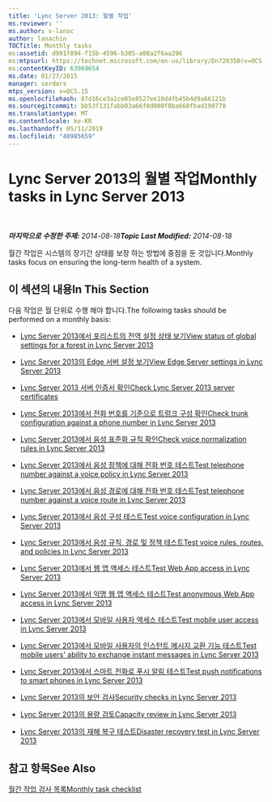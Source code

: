 ```yaml
---
title: 'Lync Server 2013: 월별 작업'
ms.reviewer: ''
ms.author: v-lanac
author: lanachin
TOCTitle: Monthly tasks
ms:assetid: d991f894-f15b-4596-b305-a08a2f6aa296
ms:mtpsurl: https://technet.microsoft.com/en-us/library/Dn720350(v=OCS.15)
ms:contentKeyID: 63969654
ms.date: 01/27/2015
manager: serdars
mtps_version: v=OCS.15
ms.openlocfilehash: 87d16ce3a1ce85e8527ee10d4fb45b4d9a66121b
ms.sourcegitcommit: bb53f131fabb03a66f0d000f8ba668fbad190778
ms.translationtype: MT
ms.contentlocale: ko-KR
ms.lasthandoff: 05/11/2019
ms.locfileid: "40985659"
---
```

<div data-xmlns="http://www.w3.org/1999/xhtml">

<div class="topic" data-xmlns="http://www.w3.org/1999/xhtml" data-msxsl="urn:schemas-microsoft-com:xslt" data-cs="http://msdn.microsoft.com/en-us/">

<div data-asp="http://msdn2.microsoft.com/asp">

# <a name="monthly-tasks-in-lync-server-2013"></a><span data-ttu-id="961f3-102">Lync Server 2013의 월별 작업</span><span class="sxs-lookup"><span data-stu-id="961f3-102">Monthly tasks in Lync Server 2013</span></span>

</div>

<div id="mainSection">

<div id="mainBody">

<span> </span>

<span data-ttu-id="961f3-103">_**마지막으로 수정한 주제:** 2014-08-18_</span><span class="sxs-lookup"><span data-stu-id="961f3-103">_**Topic Last Modified:** 2014-08-18_</span></span>

<span data-ttu-id="961f3-104">월간 작업은 시스템의 장기간 상태를 보장 하는 방법에 중점을 둔 것입니다.</span><span class="sxs-lookup"><span data-stu-id="961f3-104">Monthly tasks focus on ensuring the long-term health of a system.</span></span>

<div>

## <a name="in-this-section"></a><span data-ttu-id="961f3-105">이 섹션의 내용</span><span class="sxs-lookup"><span data-stu-id="961f3-105">In This Section</span></span>

<span data-ttu-id="961f3-106">다음 작업은 월 단위로 수행 해야 합니다.</span><span class="sxs-lookup"><span data-stu-id="961f3-106">The following tasks should be performed on a monthly basis:</span></span>

  - [<span data-ttu-id="961f3-107">Lync Server 2013에서 포리스트의 전역 설정 상태 보기</span><span class="sxs-lookup"><span data-stu-id="961f3-107">View status of global settings for a forest in Lync Server 2013</span></span>](lync-server-2013-viewing-status-of-global-settings-for-a-forest.md)

  - [<span data-ttu-id="961f3-108">Lync Server 2013의 Edge 서버 설정 보기</span><span class="sxs-lookup"><span data-stu-id="961f3-108">View Edge Server settings in Lync Server 2013</span></span>](lync-server-2013-view-edge-server-settings.md)

  - [<span data-ttu-id="961f3-109">Lync Server 2013 서버 인증서 확인</span><span class="sxs-lookup"><span data-stu-id="961f3-109">Check Lync Server 2013 server certificates</span></span>](lync-server-2013-check-lync-server-2013-server-certificates.md)

  - [<span data-ttu-id="961f3-110">Lync Server 2013에서 전화 번호를 기준으로 트렁크 구성 확인</span><span class="sxs-lookup"><span data-stu-id="961f3-110">Check trunk configuration against a phone number in Lync Server 2013</span></span>](lync-server-2013-check-trunk-configuration-against-a-phone-number.md)

  - [<span data-ttu-id="961f3-111">Lync Server 2013에서 음성 표준화 규칙 확인</span><span class="sxs-lookup"><span data-stu-id="961f3-111">Check voice normalization rules in Lync Server 2013</span></span>](lync-server-2013-check-voice-normalization-rules.md)

  - [<span data-ttu-id="961f3-112">Lync Server 2013에서 음성 정책에 대해 전화 번호 테스트</span><span class="sxs-lookup"><span data-stu-id="961f3-112">Test telephone number against a voice policy in Lync Server 2013</span></span>](lync-server-2013-test-telephone-number-against-a-voice-policy.md)

  - [<span data-ttu-id="961f3-113">Lync Server 2013에서 음성 경로에 대해 전화 번호 테스트</span><span class="sxs-lookup"><span data-stu-id="961f3-113">Test telephone number against a voice route in Lync Server 2013</span></span>](lync-server-2013-test-telephone-number-against-a-voice-route.md)

  - [<span data-ttu-id="961f3-114">Lync Server 2013에서 음성 구성 테스트</span><span class="sxs-lookup"><span data-stu-id="961f3-114">Test voice configuration in Lync Server 2013</span></span>](lync-server-2013-test-voice-configuration.md)

  - [<span data-ttu-id="961f3-115">Lync Server 2013에서 음성 규칙, 경로 및 정책 테스트</span><span class="sxs-lookup"><span data-stu-id="961f3-115">Test voice rules, routes, and policies in Lync Server 2013</span></span>](lync-server-2013-test-voice-rules-routes-and-policies.md)

  - [<span data-ttu-id="961f3-116">Lync Server 2013에서 웹 앱 액세스 테스트</span><span class="sxs-lookup"><span data-stu-id="961f3-116">Test Web App access in Lync Server 2013</span></span>](lync-server-2013-test-web-app-access.md)

  - [<span data-ttu-id="961f3-117">Lync Server 2013에서 익명 웹 앱 액세스 테스트</span><span class="sxs-lookup"><span data-stu-id="961f3-117">Test anonymous Web App access in Lync Server 2013</span></span>](lync-server-2013-test-anonymous-web-app-access.md)

  - [<span data-ttu-id="961f3-118">Lync Server 2013에서 모바일 사용자 액세스 테스트</span><span class="sxs-lookup"><span data-stu-id="961f3-118">Test mobile user access in Lync Server 2013</span></span>](lync-server-2013-test-mobile-user-access.md)

  - [<span data-ttu-id="961f3-119">Lync Server 2013에서 모바일 사용자의 인스턴트 메시지 교환 기능 테스트</span><span class="sxs-lookup"><span data-stu-id="961f3-119">Test mobile users' ability to exchange instant messages in Lync Server 2013</span></span>](lync-server-2013-test-mobile-users-ability-to-exchange-instant-messages.md)

  - [<span data-ttu-id="961f3-120">Lync Server 2013에서 스마트 전화로 푸시 알림 테스트</span><span class="sxs-lookup"><span data-stu-id="961f3-120">Test push notifications to smart phones in Lync Server 2013</span></span>](lync-server-2013-test-push-notifications-to-smart-phones.md)

  - [<span data-ttu-id="961f3-121">Lync Server 2013의 보안 검사</span><span class="sxs-lookup"><span data-stu-id="961f3-121">Security checks in Lync Server 2013</span></span>](lync-server-2013-security-checks.md)

  - [<span data-ttu-id="961f3-122">Lync Server 2013의 용량 검토</span><span class="sxs-lookup"><span data-stu-id="961f3-122">Capacity review in Lync Server 2013</span></span>](lync-server-2013-capacity-review.md)

  - [<span data-ttu-id="961f3-123">Lync Server 2013의 재해 복구 테스트</span><span class="sxs-lookup"><span data-stu-id="961f3-123">Disaster recovery test in Lync Server 2013</span></span>](lync-server-2013-disaster-recovery-test.md)

</div>

<div>

## <a name="see-also"></a><span data-ttu-id="961f3-124">참고 항목</span><span class="sxs-lookup"><span data-stu-id="961f3-124">See Also</span></span>


[<span data-ttu-id="961f3-125">월간 작업 검사 목록</span><span class="sxs-lookup"><span data-stu-id="961f3-125">Monthly task checklist</span></span>](lync-server-2013-operations-checklists.md)  
  

</div>

</div>

<span> </span>

</div>

</div>

</div>

